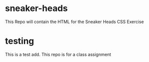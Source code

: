 # sneaker-heads
This Repo will contain the HTML for the Sneaker Heads CSS Exercise

# testing
This is a test add. This repo is for a class assignment

